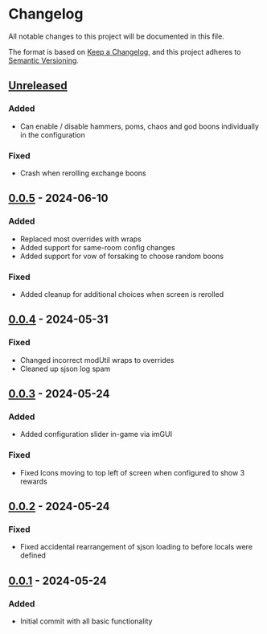 # Changelog

All notable changes to this project will be documented in this file.

The format is based on [Keep a Changelog](https://keepachangelog.com/en/1.1.0/),
and this project adheres to [Semantic Versioning](https://semver.org/spec/v2.0.0.html).

## [Unreleased]

### Added
- Can enable / disable hammers, poms, chaos and god boons individually in the configuration

### Fixed

- Crash when rerolling exchange boons

## [0.0.5] - 2024-06-10

### Added

- Replaced most overrides with wraps
- Added support for same-room config changes
- Added support for vow of forsaking to choose random boons

### Fixed

- Added cleanup for additional choices when screen is rerolled

## [0.0.4] - 2024-05-31

### Fixed

- Changed incorrect modUtil wraps to overrides
- Cleaned up sjson log spam

## [0.0.3] - 2024-05-24

### Added

- Added configuration slider in-game via imGUI

### Fixed

- Fixed Icons moving to top left of screen when configured to show 3 rewards

## [0.0.2] - 2024-05-24

### Fixed

- Fixed accidental rearrangement of sjson loading to before locals were defined

## [0.0.1] - 2024-05-24

### Added

- Initial commit with all basic functionality

[unreleased]: https://github.com/ellomenop/Hades2-LootChoiceExtension/compare/0.0.5...HEAD
[0.0.5]: https://github.com/ellomenop/Hades2-LootChoiceExtension/compare/0.0.4...0.0.5
[0.0.4]: https://github.com/ellomenop/Hades2-LootChoiceExtension/compare/0.0.3...0.0.4
[0.0.3]: https://github.com/ellomenop/Hades2-LootChoiceExtension/compare/0.0.2...0.0.3
[0.0.2]: https://github.com/ellomenop/Hades2-LootChoiceExtension/compare/0.0.1...0.0.2
[0.0.1]: https://github.com/ellomenop/Hades2-LootChoiceExtension/compare/32bafa324aa289fb96ac3d50fee90ea911ef4a3d...0.0.1
